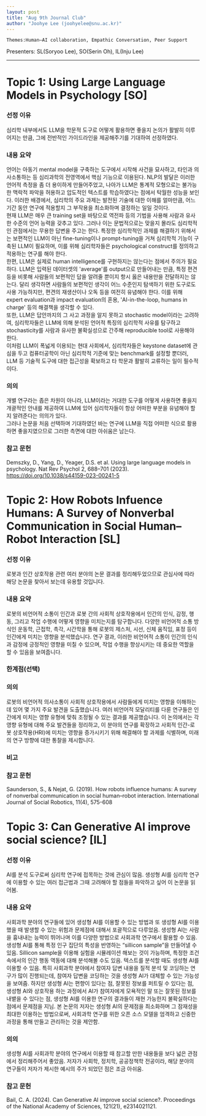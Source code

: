```yaml
---
layout: post
title: "Aug 9th Journal Club"
author: "Joohye Lee (joohyelee@snu.ac.kr)"
---
```


    Themes:Human–AI collaboration, Empathic Conversation, Peer Support

Presenters: SL(Soryoo Lee), SO(Serin Oh), IL(Inju Lee) <br>

-----------------


# Topic 1: Using Large Language Models in Psychology [SO]

### **선정 이유**

심리학 내부에서도 LLM을 학문적 도구로 어떻게 활용하면 좋을지 논의가 활발히 이루어지는 만큼, 그에 전반적인 가이드라인을 제공해주기를 기대하여 선정하였다.

### **내용 요약**

언어는 아동기 mental model을 구축하는 도구에서 시작해 사건을 묘사하고, 타인과 의사소통하는 등 심리과학의 전영역에서 핵심 기능으로 이용된다. NLP의 발달은 이러한 언어적 측정을 좀 더 용이하게 만들어주었고, 나아가 LLM은 통계적 모형으로는 불가능한 맥락적 파악을 허용하고 압도적인 텍스트를 학습하였다는 점에서 탁월한 성능을 보인다. 이러한 배경에서, 심리학의 주요 과제는 발전된 기술에 대한 이해를 얼마만큼, 어느 기간 동안 연구에 적용할지 그 부작용을 최소화하며 결정하는 일일 것이다.  
현재 LLM은 매우 큰 training set을 바탕으로 역전파 등의 기법을 사용해 사람과 유사한 수준의 언어 능력을 갖추고 있다. 그러나 이는 문법적으로는 맞을지 몰라도 심리학적인 관점에서는 무용한 답변을 주고는 한다. 특정한 심리학적인 과제를 해결하기 위해서는 보편적인 LLM이 아닌 fine-tuning이나 prompt-tuning을 거쳐 심리학적 기능이 구축된 LLM이 필요하며, 이를 위해 심리학자들은 psychological construct를 정의하고 적용하는 연구를 해야 한다.  
한편, LLM은 실제로 human intelligence를 구현하지는 않는다는 점에서 주의가 필요하다. LLM은 입력된 데이터셋의 'average'를 output으로 만들어내는 만큼, 특정 편견 등을 비롯해 사람들의 보편적인 답을 알려줄 뿐이지 항시 옳은 내용만을 전달하지는 않는다. 달리 생각하면 사람들의 보편적인 생각이 어느 수준인지 탐색하기 위한 도구로도 사용 가능하지만, 편견의 재생산이나 오독 등을 여전히 유념해야 한다. 이를 위해 expert evaluation과 impact evaluation의 혼용, 'AI-in-the-loop, humans in charge' 등의 해결책을 생각할 수 있다.  
또한, LLM은 답안까지의 그 사고 과정을 알지 못하고 stochastic model이라는 고려하여, 심리학자들은 LLM에 의해 분석된 언어적 특징의 심리학적 사유를 탐구하고 stochasticity를 사람과 유사한 불확실성으로 간주해 reproducible tool로 사용해야 한다.  
이처럼 LLM이 폭넓게 이용되는 현대 사회에서, 심리학자들은 keystone dataset에 관심을 두고 컴퓨터공학이 아닌 심리학적 기준에 맞는 benchmark를 설정할 뿐더러, LLM 등 기술적 도구에 대한 접근성을 확보하고 타 학문과 활발히 교류하는 일이 필수적이다.  

### **의의**

개별 연구라는 좁은 차원이 아니라, LLM이라는 거대한 도구를 어떻게 사용하면 좋을지 개괄적인 안내를 제공하여 LLM에 있어 심리학자들이 항상 어떠한 부분을 유념해야 할지 알려준다는 의의가 있다.  
그러나 논문을 처음 선택하며 기대하였던 바는 연구에 LLM을 직접 어떠한 식으로 활용하면 좋을지였으므로 그러한 측면에 대한 아쉬움은 남는다.

### **참고 문헌**

Demszky, D., Yang, D., Yeager, D.S. et al. Using large language models in psychology. Nat Rev Psychol 2, 688–701 (2023). https://doi.org/10.1038/s44159-023-00241-5



# Topic 2: How Robots Infuence Humans: A Survey of Nonverbal Communication in Social Human–Robot Interaction [SL]

### **선정 이유**

로봇과 인간 상호작용 관련 여러 분야의 논문 결과를 정리해두었으므로 
관심사에 따라 해당 논문을 찾아서 보는데 유용할 것입니다.

### **내용 요약**

로봇의 비언어적 소통이 인간과 로봇 간의 사회적 상호작용에서 인간의 인식, 감정, 행동, 
그리고 작업 수행에 어떻게 영향을 미치는지를 탐구합니다. 다양한 비언어적 소통 방식인 
운동학, 근접학, 촉각, 시간학을 통해 로봇의 제스처, 시선, 신체 움직임, 표정 등이 
인간에게 미치는 영향을 분석했습니다. 연구 결과, 이러한 비언어적 소통이 인간의 인식과 
감정에 긍정적인 영향을 미칠 수 있으며, 작업 수행을 향상시키는 데 중요한 역할을 할 수 
있음을 보여줍니다. 


### **한계점(선택)**


### **의의**

로봇의 비언어적 의사소통이 사회적 상호작용에서 사람들에게 미치는 영향을 이해하는 데 
있어 몇 가지 주요 발견을 도출했습니다. 여러 비언어적 모달리티를 다룬 연구들은 인간에게 
미치는 영향 유형에 맞춰 조정될 수 있는 결과를 제공했습니다. 이 논의에서는 각 영향 
유형에 대해 주요 발견들을 정리하고, 이 분야의 연구를 확장하고 사회적 인간-로봇 
상호작용(HRI)에 미치는 영향을 증가시키기 위해 해결해야 할 과제를 식별하며, 미래의 
연구 방향에 대한 통찰을 제시합니다.

### **비고**


### **참고 문헌**

Saunderson, S., & Nejat, G. (2019). How robots influence humans: 
A survey of nonverbal communication in social human–robot interaction. 
International Journal of Social Robotics, 11(4), 575-608


# Topic 3: Can Generative AI improve social science? [IL]

### **선정 이유**

AI를 분석 도구로써 심리학 연구에 접목하는 것에 관심이 많음. 생성형 AI를 심리학 연구에 이용할 수 있는 여러 접근법과 그때 고려해야 할 점들을 파악하고 싶어 이 논문을 읽어봄. 

### **내용 요약**

사회과학 분야의 연구들에 있어 생성형 AI를 이용할 수 있는 방법과 또 생성형 AI를 이용했을 때 발생할 수 있는 위험과 문제점에 대해서 포괄적으로 다루었음. 생성형 AI는 사람을 흉내내는 능력이 뛰어나며 이를 다양한 방법으로 사회과학 연구에서 활용할 수 있음. 생성형 AI를 통해 특정 인구 집단의 특성을 반영하는 “sillicon sample”을 만들어낼 수 있음. Sillicon sample을 이용해 실험을 시뮬레이션 해보는 것이 가능하며, 특정한 조건 속에서의 인간 행동 역동에 대해 분석해볼 수도 있음. 텍스트를 분석할 때도 생성형 AI를 이용할 수 있음. 특히 사회과학 분야에서 참여자 답변 내용을 질적 분석 및 코딩하는 연구가 많이 진행되는데, 참여자 답변을 코딩하는 것을 생성형 AI가 대체할 수 있는 가능성을 보여줌. 하지만 생성형 AI는 편향이 있다는 점, 잘못된 정보를 퍼트릴 수 있다는 점, 생성형 AI와 상호작용 하는 과정에서 AI가 참여자에게 모욕적인 말 또는 잘못된 정보를 내뱉을 수 있다는 점, 생성형 AI를 이용한 연구의 결과들이 재현 가능한지 불확실하다는 점에서 문제점을 지님. 본 논문의 저자는 생성형 AI의 문제점을 최소화하며 그 잠재성을 최대한 이용하는 방법으로써, 사회과학 연구를 위한 오픈 소스 모델을 엄격하고 신중한 과정을 통해 만들고 관리하는 것을 제안함. 

### **의의**

생성형 AI를 사회과학 분야의 연구에서 이용할 때 참고할 만한 내용들을 보다 넓은 관점에서 정리해주어서 좋았음. 저자가 사회학, 정치학, 공공정책학 전공이라, 해당 분야의 연구들이 저자가 제시한 예시의 주가 되었던 점은 조금 아쉬움. 

### **참고 문헌**

Bail, C. A. (2024). Can Generative AI improve social science?. Proceedings of the National Academy of Sciences, 121(21), e2314021121.







